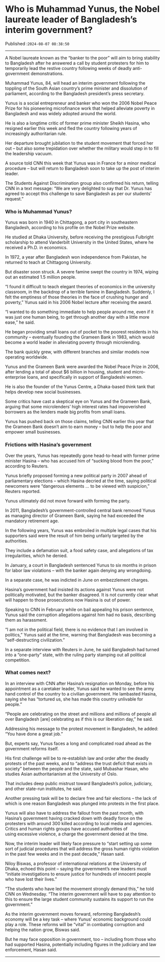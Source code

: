 # Who is Muhammad Yunus, the Nobel laureate leader of Bangladesh’s interim government?

Published :`2024-08-07 08:38:50`

---

A Nobel laureate known as the “banker to the poor” will aim to bring stability to Bangladesh after he answered a call by student protesters for him to temporarily lead the restive country following weeks of deadly anti-government demonstrations.

Muhammad Yunus, 84, will head an interim government following the toppling of the South Asian country’s prime minister and dissolution of parliament, according to the Bangladesh president’s press secretary.

Yunus is a social entrepreneur and banker who won the 2006 Nobel Peace Prize for his pioneering microfinance work that helped alleviate poverty in Bangladesh and was widely adopted around the world.

He is also a longtime critic of former prime minister Sheikh Hasina, who resigned earlier this week and fled the country following years of increasingly authoritarian rule.

Her departure brought jubilation to the student movement that forced her out – but also some trepidation over whether the military would step in to fill the leadership vacuum.

A source told CNN this week that Yunus was in France for a minor medical procedure – but will return to Bangladesh soon to take up the post of interim leader.

The Students Against Discrimination group also confirmed his return, telling CNN in a text message: “We are very delighted to say that Dr. Yunus has agreed to accept this challenge to save Bangladesh as per our students’ request.”

### Who is Muhammad Yunus?

Yunus was born in 1940 in Chittagong, a port city in southeastern Bangladesh, according to his profile on the Nobel Prize website.

He studied at Dhaka University, before receiving the prestigious Fulbright scholarship to attend Vanderbilt University in the United States, where he received a Ph.D. in economics.

In 1972, a year after Bangladesh won independence from Pakistan, he returned to teach at Chittagong University.

But disaster soon struck. A severe famine swept the country in 1974, wiping out an estimated 1.5 million people.

“I found it difficult to teach elegant theories of economics in the university classroom, in the backdrop of a terrible famine in Bangladesh. Suddenly, I felt the emptiness of those theories in the face of crushing hunger and poverty,” Yunus said in his 2006 Nobel lecture after receiving the award.

“I wanted to do something immediate to help people around me, even if it was just one human being, to get through another day with a little more ease,” he said.

He began providing small loans out of pocket to the poorest residents in his community – eventually founding the Grameen Bank in 1983, which would become a world leader in alleviating poverty through microlending.

The bank quickly grew, with different branches and similar models now operating worldwide.

Yunus and the Grameen Bank were awarded the Nobel Peace Prize in 2006, after lending a total of about $6 billion in housing, student and micro-enterprise loans, and specifically in support of Bangladeshi women.

He is also the founder of the Yunus Centre, a Dhaka-based think tank that helps develop new social businesses.

Some critics have cast a skeptical eye on Yunus and the Grameen Bank, arguing that some microlenders’ high interest rates had impoverished borrowers as the lenders made big profits from small loans.

Yunus has pushed back on those claims, telling CNN earlier this year that the Grameen Bank doesn’t aim to earn money – but to help the poor and empower small businesses.

### Frictions with Hasina’s government

Over the years, Yunus has repeatedly gone head-to-head with former prime minister Hasina – who has accused him of “sucking blood from the poor,” according to Reuters.

Yunus briefly proposed forming a new political party in 2007 ahead of parliamentary elections – which Hasina decried at the time, saying political newcomers were “dangerous elements … to be viewed with suspicion,” Reuters reported.

Yunus ultimately did not move forward with forming the party.

In 2011, Bangladesh’s government-controlled central bank removed Yunus as managing director of Grameen Bank, saying he had exceeded the mandatory retirement age.

In the following years, Yunus was embroiled in multiple legal cases that his supporters said were the result of him being unfairly targeted by the authorities.

They include a defamation suit, a food safety case, and allegations of tax irregularities, which he denied.

In January, a court in Bangladesh sentenced Yunus to six months in prison for labor law violations – with the banker again denying any wrongdoing.

In a separate case, he was indicted in June on embezzlement charges.

Hasina’s government had insisted its actions against Yunus were not politically motivated, but the banker disagreed. It is not currently clear what will happen to those prosecutions now Hasina is out of power.

Speaking to CNN in February while on bail appealing his prison sentence, Yunus said the corruption allegations against him had no basis, describing them as harassment.

“I am not in the political field, there is no evidence that I am involved in politics,” Yunus said at the time, warning that Bangladesh was becoming a “self-destructing civilization.”

In a separate interview with Reuters in June, he said Bangladesh had turned into a “one-party” state, with the ruling party stamping out all political competition.

### What comes next?

In an interview with CNN after Hasina’s resignation on Monday, before his appointment as a caretaker leader, Yunus said he wanted to see the army hand control of the country to a civilian government. He lambasted Hasina, saying she has “tortured us, she has made this country unlivable for people.”

“People are celebrating on the street and millions and millions of people all over Bangladesh [are] celebrating as if this is our liberation day,” he said.

Addressing his message to the protest movement in Bangladesh, he added: “You have done a great job.”

But, experts say, Yunus faces a long and complicated road ahead as the government reforms itself.

His first challenge will be to re-establish law and order after the deadly protests of the past weeks, and to “address the trust deficit that exists in society” between the people and the state, said Mubashar Hasan, who studies Asian authoritarianism at the University of Oslo.

That includes deep public mistrust toward Bangladesh’s police, judiciary, and other state-run institutes, he said.

Another pressing task will be to declare free and fair elections – the lack of which is one reason Bangladesh was plunged into protests in the first place.

Yunus will also have to address the fallout from the past month, with Hasina’s government having cracked down with deadly force on the protesters with around 300 killed according to local media and agencies. Critics and human rights groups have accused authorities of using excessive violence, a charge the government denied at the time.

Now, the interim leader will likely face pressure to “start setting up some sort of judicial procedures that will address the gross human rights violation in the past few weeks and in the past decade,” Hasan said.

Niloy Biswas, a professor of international relations at the University of Dhaka, echoed this point – saying the government’s new leaders must “initiate investigations to ensure justice for hundreds of innocent people who have lost their lives.”

“The students who have led the movement strongly demand this,” he told CNN on Wednesday. “The interim government will have to pay attention to this to ensure the large student community sustains its support to run the government.”

As the interim government moves forward, reforming Bangladesh’s economy will be a key task – where Yunus’ economic background could play a role. These reforms will be “vital” in combating corruption and helping the nation grow, Biswas said.

But he may face opposition in government, too – including from those who had supported Hasina, potentially including figures in the judiciary and law enforcement, Hasan said.

---


